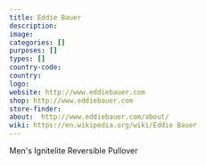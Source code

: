 ```yaml
---
title: Eddie Bauer
description:
image:
categories: []
purposes: []
types: []
country-code:
country:
logo:
website: http://www.eddiebauer.com
shop: http://www.eddiebauer.com
store-finder:
about:  http://www.eddiebauer.com/about/
wiki: https://en.wikipedia.org/wiki/Eddie Bauer
---
```

Men&#39;s Ignitelite Reversible Pullover
